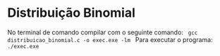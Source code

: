 # Distribuição Binomial

No terminal de comando compilar com o seguinte comando:
<code>
  gcc distribuicao_binomial.c -o exec.exe -lm
</code>
Para executar o programa:
<code>
 ./exec.exe
</code>
